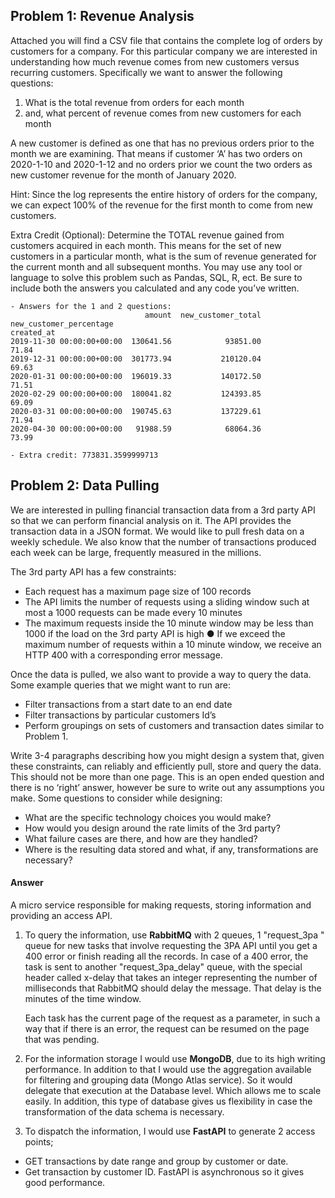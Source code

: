 ## Problem 1: Revenue Analysis
Attached you will find a CSV file that contains the complete log of orders by customers for a
company. For this particular company we are interested in understanding how much revenue
comes from new customers versus recurring customers. Specifically we want to answer the
following questions:
1. What is the total revenue from orders for each month
2. and, what percent of revenue comes from new customers for each month

A new customer is defined as one that has no previous orders prior to the month we are
examining. That means if customer ‘A’ has two orders on 2020-1-10 and 2020-1-12 and no
orders prior we count the two orders as new customer revenue for the month of January 2020.

Hint: Since the log represents the entire history of orders for the company, we can expect 100%
of the revenue for the first month to come from new customers.

Extra Credit (Optional): Determine the TOTAL revenue gained from customers acquired in each
month. This means for the set of new customers in a particular month, what is the sum of
revenue generated for the current month and all subsequent months.
You may use any tool or language to solve this problem such as Pandas, SQL, R, ect. Be sure
to include both the answers you calculated and any code you’ve written.

```
- Answers for the 1 and 2 questions:
                              amount  new_customer_total  new_customer_percentage
created_at                                                                       
2019-11-30 00:00:00+00:00  130641.56            93851.00                    71.84
2019-12-31 00:00:00+00:00  301773.94           210120.04                    69.63
2020-01-31 00:00:00+00:00  196019.33           140172.50                    71.51
2020-02-29 00:00:00+00:00  180041.82           124393.85                    69.09
2020-03-31 00:00:00+00:00  190745.63           137229.61                    71.94
2020-04-30 00:00:00+00:00   91988.59            68064.36                    73.99

- Extra credit: 773831.3599999713
```

## Problem 2: Data Pulling
We are interested in pulling financial transaction data from a 3rd party API so that we can
perform financial analysis on it. The API provides the transaction data in a JSON format. We
would like to pull fresh data on a weekly schedule. We also know that the number of
transactions produced each week can be large, frequently measured in the millions.

The 3rd party API has a few constraints:
-  Each request has a maximum page size of 100 records
-  The API limits the number of requests using a sliding window such at most
 a 1000 requests can be made every 10 minutes
-  The maximum requests inside the 10 minute window may be less than 1000 if
 the load
on the 3rd party API is high
● If we exceed the maximum number of requests within a 10 minute window, we receive
an HTTP 400 with a corresponding error message.

Once the data is pulled, we also want to provide a way to query the data. Some example
queries that we might want to run are:
- Filter transactions from a start date to an end date
- Filter transactions by particular customers Id’s
-  Perform groupings on sets of customers and transaction dates similar to
 Problem 1.
 
Write 3-4 paragraphs describing how you might design a system that, given these constraints,
can reliably and efficiently pull, store and query the data. This should not be more than one
page. This is an open ended question and there is no ‘right’ answer, however be sure to write
out any assumptions you make. Some questions to consider while designing:

- What are the specific technology choices you would make?
- How would you design around the rate limits of the 3rd party?
- What failure cases are there, and how are they handled?
- Where is the resulting data stored and what, if any, transformations are
 necessary?
 
#### Answer

A micro service responsible for making requests, storing information and providing an access API.

1. To query the information, use __RabbitMQ__ with 2 queues, 1 "request_3pa
" queue for new tasks that involve requesting the 3PA API until you get a 400 error or finish reading all the records. In case of a 400 error, the task is sent to another "request_3pa_delay" queue, with the special header called x-delay that takes an integer representing the number of milliseconds that RabbitMQ should delay the message. That delay is the minutes of the time window. 

    Each task has the current page of the request as a parameter, in such a way that if there is an error, the request can be resumed on the page that was pending.

2. For the information storage I would use __MongoDB__, due to its high writing
 performance. In addition to that I would use the aggregation available for filtering and grouping data (Mongo Atlas service). So it would delegate that execution at the Database level. Which allows me to scale easily. In addition, this type of database gives us flexibility in case the transformation of the data schema is necessary.

3. To dispatch the information, I would use __FastAPI__ to generate 2 access
 points;
- GET transactions by date range and group by customer or date.
- Get transaction by customer ID. FastAPI is asynchronous so it gives good
 performance.